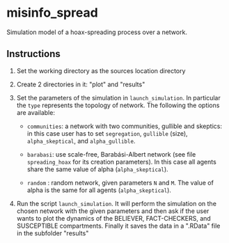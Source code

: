# misinfo_spread

Simulation model of a hoax-spreading process over a network.

## Instructions

1.  Set the working directory as the sources location directory 

2.  Create 2 directories in it: "plot" and "results"

3.  Set the parameters of the simulation in `launch_simulation`. In particular
   the `type` represents the topology of network. The following the options are
   available:
    
    * `communities`: a network with two communities, gullible and skeptics:
      in this case user has to set `segregation`, `gullible` (size),
      `alpha_skeptical`, and `alpha_gullible`.

    * `barabasi`: use scale-free, Barabási-Albert network (see file
      `spreading_hoax` for its creation parameters). In this case all agents
      share the same value of alpha (`alpha_skeptical`).

    * `random` : random network, given parameters `N` and `M`. The value of
      alpha is the same for all agents (`alpha_skeptical`).

4.  Run the script `launch_simulation`. It will perform the simulation on the
    chosen network with the given parameters and then ask if the user wants to
    plot the dynamics of the BELIEVER, FACT-CHECKERS, and SUSCEPTIBLE
    compartments. Finally it saves the data in a ".RData" file in the subfolder
    "results"
